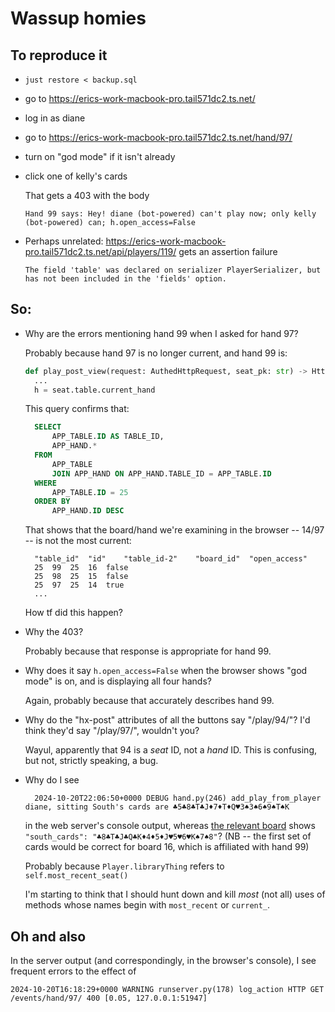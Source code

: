 # Wassup homies

## To reproduce it

* `just restore < backup.sql`
* go to <https://erics-work-macbook-pro.tail571dc2.ts.net/>
* log in as diane
* go to <https://erics-work-macbook-pro.tail571dc2.ts.net/hand/97/>
* turn on "god mode" if it isn't already
* click one of kelly's cards

  That gets a 403 with the body

      Hand 99 says: Hey! diane (bot-powered) can't play now; only kelly (bot-powered) can; h.open_access=False

* Perhaps unrelated: <https://erics-work-macbook-pro.tail571dc2.ts.net/api/players/119/> gets an assertion failure

  `The field 'table' was declared on serializer PlayerSerializer, but has not been included in the 'fields' option.`

## So:

* Why are the errors mentioning hand 99 when I asked for hand 97?

  Probably because hand 97 is no longer current, and hand 99 is:

  ```python
  def play_post_view(request: AuthedHttpRequest, seat_pk: str) -> HttpResponse:
    ...
    h = seat.table.current_hand
  ```

  This query confirms that:

  ```sql
    SELECT
        APP_TABLE.ID AS TABLE_ID,
        APP_HAND.*
    FROM
        APP_TABLE
        JOIN APP_HAND ON APP_HAND.TABLE_ID = APP_TABLE.ID
    WHERE
        APP_TABLE.ID = 25
    ORDER BY
        APP_HAND.ID DESC
  ```

  That shows that the board/hand we're examining in the browser -- 14/97 -- is not the most current:

  ```
    "table_id"	"id"	"table_id-2"	"board_id"	"open_access"
    25	99	25	16	false
    25	98	25	15	false
    25	97	25	14	true
    ...
  ```

  How tf did this happen?

* Why the 403?

  Probably because that response is appropriate for hand 99.

* Why does it say `h.open_access=False` when the browser shows "god mode" is on, and is displaying all four hands?

  Again, probably because that accurately describes hand 99.

* Why do the "hx-post" attributes of all the buttons say "/play/94/"?  I'd think they'd say "/play/97/", wouldn't you?

  Wayul, apparently that 94 is a *seat* ID, not a *hand* ID.  This is confusing, but not, strictly speaking, a bug.

* Why do I see

        2024-10-20T22:06:50+0000 DEBUG hand.py(246) add_play_from_player      diane, sitting South's cards are ♣5♣8♣T♣J♦7♦T♦Q♥3♠3♠6♠9♠T♠K

   in the web server's console output, whereas [the relevant board](https://erics-work-macbook-pro.tail571dc2.ts.net/api/boards/14/) shows `    "south_cards": "♣8♣T♣J♣Q♣K♦4♦5♦J♥5♥6♥K♠7♠8"`?  (NB -- the first set of cards would be correct for board 16, which is affiliated with hand 99)

   Probably because `Player.libraryThing` refers to `self.most_recent_seat()`

   I'm starting to think that I should hunt down and kill *most* (not all) uses of methods whose names begin with `most_recent` or `current_`.

## Oh and also

In the server output (and correspondingly, in the browser's console), I see frequent errors to the effect of

    2024-10-20T16:18:29+0000 WARNING runserver.py(178) log_action HTTP GET /events/hand/97/ 400 [0.05, 127.0.0.1:51947]
